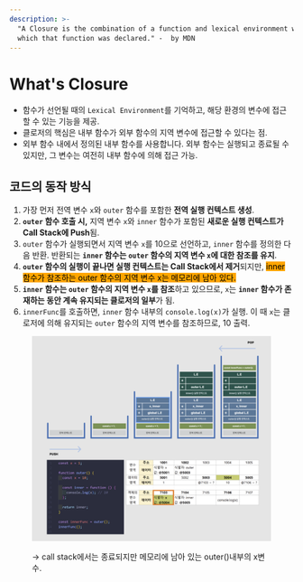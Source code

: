```yaml
---
description: >-
  "A Closure is the combination of a function and lexical environment within
  which that function was declared." -  by MDN
---
```


# What's Closure

* 함수가 선언될 때의 `Lexical Environment`를 기억하고, 해당 환경의 변수에 접근할 수 있는 기능을 제공.
* 클로저의 핵심은 내부 함수가 외부 함수의 지역 변수에 접근할 수 있다는 점.
* 외부 함수 내에서 정의된 내부 함수를 사용합니다. 외부 함수는 실행되고 종료될 수 있지만, 그 변수는 여전히 내부 함수에 의해 접근 가능.

## 코드의 동작 방식

1. 가장 먼저 전역 변수 `x`와 `outer` 함수를 포함한 **전역 실행 컨텍스트 생성**.
2. **`outer` 함수 호출 시,** 지역 변수 `x`와 `inner` 함수가 포함된 **새로운 실행 컨텍스트가 Call Stack에 Push**됨.&#x20;
3. `outer` 함수가 실행되면서 지역 변수 `x`를 10으로 선언하고, `inner` 함수를 정의한 다음 반환. 반환되는 **`inner` 함수는 `outer` 함수의 지역 변수 `x`에 대한 참조를 유지**.
4. **`outer` 함수의 실행이 끝나면 실행 컨텍스트는 Call Stack에서 제거**되지만, <mark style="background-color:orange;">inner 함수가 참조하는 outer 함수의 지역 변수 x는 메모리에 남아 있다.</mark>
5. **`inner` 함수는 `outer` 함수의 지역 변수 `x`를 참조**하고 있으므로, `x`는 **`inner` 함수가 존재하는 동안 계속 유지되는  클로저의 일부**가 됨.&#x20;
6. &#x20;`innerFunc`를 호출하면, `inner` 함수 내부의 `console.log(x)`가 실행. 이 때 `x`는 클로저에 의해 유지되는 `outer` 함수의 지역 변수를 참조하므로, 10 출력.

<figure><img src="../../.gitbook/assets/2024-01-08 17 11 22.png" alt=""><figcaption><p>→ call stack에서는 종료되지만 메모리에 남아 있는 outer()내부의 x변수.</p></figcaption></figure>

